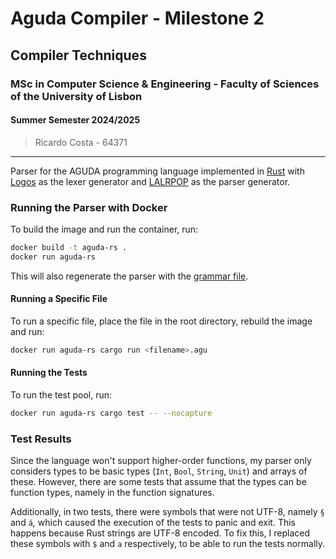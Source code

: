 # Aguda Compiler - Milestone 2

## Compiler Techniques
### MSc in Computer Science & Engineering - Faculty of Sciences of the University of Lisbon
#### Summer Semester 2024/2025

> Ricardo Costa - 64371

---

Parser for the AGUDA programming language implemented in [Rust](https://www.rust-lang.org/) with [Logos](https://logos.maciej.codes/) as the lexer generator and [LALRPOP](https://lalrpop.github.io/lalrpop/) as the parser generator.

### Running the Parser with Docker

To build the image and run the container, run:

```sh
docker build -t aguda-rs .
docker run aguda-rs
```

This will also regenerate the parser with the [grammar file](src/syntax/grammar.lalrpop).

#### Running a Specific File

To run a specific file, place the file in the root directory, rebuild the image and run:

```sh
docker run aguda-rs cargo run <filename>.agu
```

#### Running the Tests

To run the test pool, run:

```sh
docker run aguda-rs cargo test -- --nocapture
```

### Test Results

Since the language won't support higher-order functions, my parser only considers types to be basic types (`Int`, `Bool`, `String`, `Unit`) and arrays of these. However, there are some tests that assume that the types can be function types, namely in the function signatures.

Additionally, in two tests, there were symbols that were not UTF-8, namely `§` and `á`, which caused the execution of the tests to panic and exit. This happens because Rust strings are UTF-8 encoded. To fix this, I replaced these symbols with `$` and `a` respectively, to be able to run the tests normally. 
